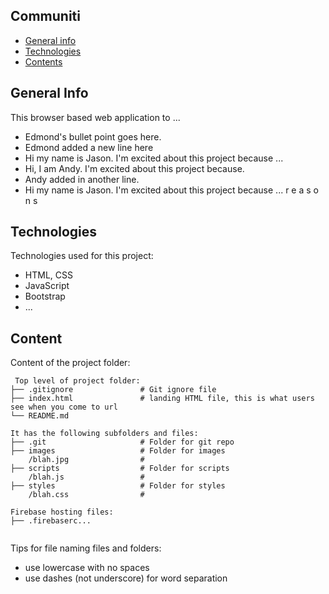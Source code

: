 ## Communiti

* [General info](#general-info)
* [Technologies](#technologies)
* [Contents](#content)

## General Info
This browser based web application to ...
* Edmond's bullet point goes here.
* Edmond added a new line here
* Hi my name is Jason. I'm excited about this project because ...
* Hi, I am Andy. I'm excited about this project because.
* Andy added in another line.
* Hi my name is Jason. I'm excited about this project because ... r e a s o n s 
	
## Technologies
Technologies used for this project:
* HTML, CSS
* JavaScript
* Bootstrap 
* ...
	
## Content
Content of the project folder:

```
 Top level of project folder: 
├── .gitignore               # Git ignore file
├── index.html               # landing HTML file, this is what users see when you come to url
└── README.md

It has the following subfolders and files:
├── .git                     # Folder for git repo
├── images                   # Folder for images
    /blah.jpg                # 
├── scripts                  # Folder for scripts
    /blah.js                 # 
├── styles                   # Folder for styles
    /blah.css                # 

Firebase hosting files: 
├── .firebaserc...


```

Tips for file naming files and folders:
* use lowercase with no spaces
* use dashes (not underscore) for word separation

